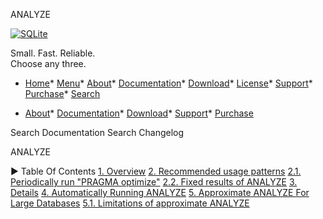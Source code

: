 




ANALYZE




[![SQLite](images/sqlite370_banner.gif)](index.html)


Small. Fast. Reliable.  
Choose any three.


* [Home](index.html)* [Menu](javascript:void(0))* [About](about.html)* [Documentation](docs.html)* [Download](download.html)* [License](copyright.html)* [Support](support.html)* [Purchase](prosupport.html)* [Search](javascript:void(0))




* [About](about.html)* [Documentation](docs.html)* [Download](download.html)* [Support](support.html)* [Purchase](prosupport.html)






Search Documentation
Search Changelog










ANALYZE


►
Table Of Contents
[1\. Overview](#overview)
[2\. Recommended usage patterns](#recommended_usage_patterns)
[2\.1\. Periodically run "PRAGMA optimize"](#periodically_run_pragma_optimize_)
[2\.2\. Fixed results of ANALYZE](#fixed_results_of_analyze)
[3\. Details](#details)
[4\. Automatically Running ANALYZE](#automatically_running_analyze)
[5\. Approximate ANALYZE For Large Databases](#approximate_analyze_for_large_databases)
[5\.1\. Limitations of approximate ANALYZE](#limitations_of_approximate_analyze)




